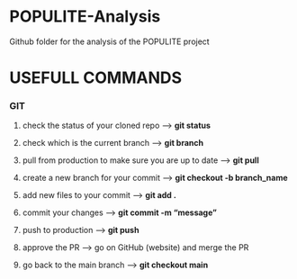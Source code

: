 # POPULITE-Analysis
Github folder for the analysis of the POPULITE project

# USEFULL COMMANDS

### GIT
1. check the status of your cloned repo --> **git status**

2. check which is the current branch --> **git branch**

3. pull from production to make sure you are up to date --> **git pull**

4. create a new branch for your commit --> **git checkout -b branch_name**

5. add new files to your commit --> **git add .**

6. commit your changes --> **git commit -m “message”**

7. push to production --> **git push** 

8. approve the PR --> go on GitHub (website) and merge the PR

9. go back to the main branch --> **git checkout main** 
